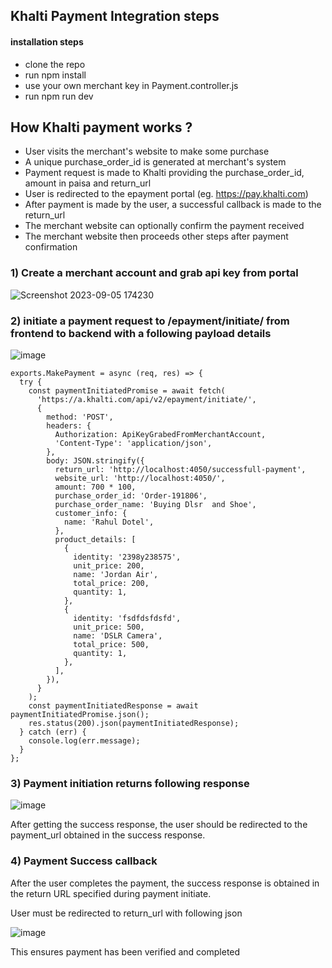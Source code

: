 ## Khalti Payment Integration steps

#### installation steps

- clone the repo
- run npm install
- use your own merchant key in Payment.controller.js
- run npm run dev

## How Khalti payment works ?

- User visits the merchant's website to make some purchase
- A unique purchase_order_id is generated at merchant's system
- Payment request is made to Khalti providing the purchase_order_id, amount in paisa and return_url
- User is redirected to the epayment portal (eg. https://pay.khalti.com)
- After payment is made by the user, a successful callback is made to the return_url
- The merchant website can optionally confirm the payment received
- The merchant website then proceeds other steps after payment confirmation

### 1) Create a merchant account and grab api key from portal

![Screenshot 2023-09-05 174230](https://github.com/ftr9/khalti-payment-integration-demo/assets/60734475/f0f93d56-8261-4e2b-96cd-b135fd11b2c0)

### 2) initiate a payment request to /epayment/initiate/ from frontend to backend with a following payload details

![image](https://github.com/ftr9/khalti-payment-integration-demo/assets/60734475/c6a00dea-1dc9-410c-87c9-65bee77ba997)

```
exports.MakePayment = async (req, res) => {
  try {
    const paymentInitiatedPromise = await fetch(
      'https://a.khalti.com/api/v2/epayment/initiate/',
      {
        method: 'POST',
        headers: {
          Authorization: ApiKeyGrabedFromMerchantAccount,
          'Content-Type': 'application/json',
        },
        body: JSON.stringify({
          return_url: 'http://localhost:4050/successfull-payment',
          website_url: 'http://localhost:4050/',
          amount: 700 * 100,
          purchase_order_id: 'Order-191806',
          purchase_order_name: 'Buying Dlsr  and Shoe',
          customer_info: {
            name: 'Rahul Dotel',
          },
          product_details: [
            {
              identity: '2398y238575',
              unit_price: 200,
              name: 'Jordan Air',
              total_price: 200,
              quantity: 1,
            },
            {
              identity: 'fsdfdsfdsfd',
              unit_price: 500,
              name: 'DSLR Camera',
              total_price: 500,
              quantity: 1,
            },
          ],
        }),
      }
    );
    const paymentInitiatedResponse = await paymentInitiatedPromise.json();
    res.status(200).json(paymentInitiatedResponse);
  } catch (err) {
    console.log(err.message);
  }
};
```

### 3) Payment initiation returns following response

![image](https://github.com/ftr9/khalti-payment-integration-demo/assets/60734475/7247d59f-17c5-47e1-b192-04e87b98160c)

After getting the success response, the user should be redirected to the payment_url obtained in the success response.

### 4) Payment Success callback

After the user completes the payment, the success response is obtained in the return URL specified during payment initiate.

User must be redirected to return_url with following json

![image](https://github.com/ftr9/khalti-payment-integration-demo/assets/60734475/970a9c6b-a004-4f4a-a8e9-ad5634a95987)

This ensures payment has been verified and completed
